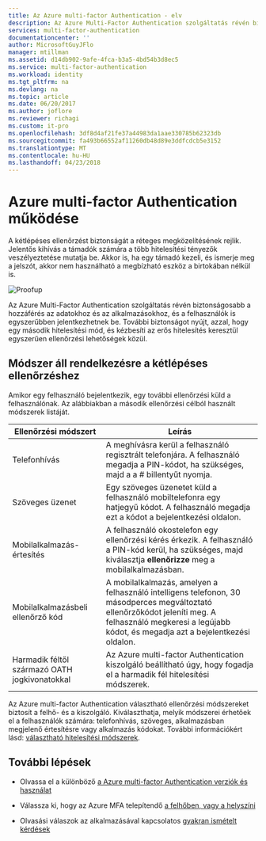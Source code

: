 ```yaml
---
title: Az Azure multi-factor Authentication - elv
description: Az Azure Multi-Factor Authentication szolgáltatás révén biztonságosabb a hozzáférés az adatokhoz és az alkalmazásokhoz, és a felhasználók is egyszerűbben jelentkezhetnek be. További biztonságot nyújt, azzal, hogy egy második hitelesítési mód, és kézbesíti az erős hitelesítés keresztül egyszerűen ellenőrzési lehetőségek közül.
services: multi-factor-authentication
documentationcenter: ''
author: MicrosoftGuyJFlo
manager: mtillman
ms.assetid: d14db902-9afe-4fca-b3a5-4bd54b3d8ec5
ms.service: multi-factor-authentication
ms.workload: identity
ms.tgt_pltfrm: na
ms.devlang: na
ms.topic: article
ms.date: 06/20/2017
ms.author: joflore
ms.reviewer: richagi
ms.custom: it-pro
ms.openlocfilehash: 3df8d4af21fe37a44983da1aae330785b62323db
ms.sourcegitcommit: fa493b66552af11260db48d89e3ddfcdcb5e3152
ms.translationtype: MT
ms.contentlocale: hu-HU
ms.lasthandoff: 04/23/2018
---
```

# <a name="how-azure-multi-factor-authentication-works"></a>Azure multi-factor Authentication működése
A kétlépéses ellenőrzést biztonságát a réteges megközelítésének rejlik. Jelentős kihívás a támadók számára a több hitelesítési tényezők veszélyeztetése mutatja be. Akkor is, ha egy támadó kezeli, és ismerje meg a jelszót, akkor nem használható a megbízható eszköz a birtokában nélkül is. 

![Proofup](./media/concept-mfa-howitworks/howitworks.png)

Az Azure Multi-Factor Authentication szolgáltatás révén biztonságosabb a hozzáférés az adatokhoz és az alkalmazásokhoz, és a felhasználók is egyszerűbben jelentkezhetnek be.  További biztonságot nyújt, azzal, hogy egy második hitelesítési mód, és kézbesíti az erős hitelesítés keresztül egyszerűen ellenőrzési lehetőségek közül.


## <a name="methods-available-for-two-step-verification"></a>Módszer áll rendelkezésre a kétlépéses ellenőrzéshez
Amikor egy felhasználó bejelentkezik, egy további ellenőrzési küld a felhasználónak.  Az alábbiakban a második ellenőrzési célból használt módszerek listáját.

| Ellenőrzési módszert | Leírás |
| --- | --- |
| Telefonhívás |A meghívásra kerül a felhasználó regisztrált telefonjára. A felhasználó megadja a PIN-kódot, ha szükséges, majd a a # billentyűt nyomja. |
| Szöveges üzenet |Egy szöveges üzenetet küld a felhasználó mobiltelefonra egy hatjegyű kódot. A felhasználó megadja ezt a kódot a bejelentkezési oldalon. |
| Mobilalkalmazás-értesítés |A felhasználó okostelefon egy ellenőrzési kérés érkezik. A felhasználó a PIN-kód kerül, ha szükséges, majd kiválasztja **ellenőrizze** meg a mobilalkalmazásban. |
| Mobilalkalmazásbeli ellenőrző kód |A mobilalkalmazás, amelyen a felhasználó intelligens telefonon, 30 másodperces megváltoztató ellenőrzőkódot jeleníti meg. A felhasználó megkeresi a legújabb kódot, és megadja azt a bejelentkezési oldalon. |
| Harmadik féltől származó OATH jogkivonatokkal | Az Azure multi-factor Authentication kiszolgáló beállítható úgy, hogy fogadja el a harmadik fél hitelesítési módszerek. |

Az Azure multi-factor Authentication választható ellenőrzési módszereket biztosít a felhő- és a kiszolgáló. Kiválaszthatja, melyik módszerei érhetőek el a felhasználók számára: telefonhívás, szöveges, alkalmazásban megjelenő értesítésre vagy alkalmazás kódokat. További információkért lásd: [választható hitelesítési módszerek](howto-mfa-mfasettings.md#selectable-verification-methods).

## <a name="next-steps"></a>További lépések

- Olvassa el a különböző [a Azure multi-factor Authentication verziók és használat](concept-mfa-licensing.md)

- Válassza ki, hogy az Azure MFA telepítendő [a felhőben, vagy a helyszíni](concept-mfa-whichversion.md)

- Olvasási válaszok az alkalmazásával kapcsolatos [gyakran ismételt kérdések](multi-factor-authentication-faq.md)